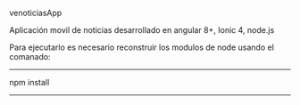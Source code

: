 venoticiasApp

Aplicación movil de noticias desarrollado en angular 8+, Ionic 4, node.js

Para ejecutarlo es necesario reconstruir los modulos de node usando el comanado:

***********
npm install
***********

